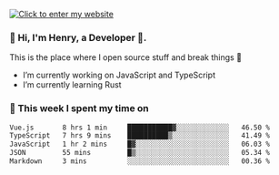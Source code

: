 [![Click to enter my website](https://github.com/zh30/zh30/assets/7930156/44b2b06d-750e-442d-a707-701903917b3b)](https://zhanghe.dev) 

### 👋 Hi, I'm Henry, a Developer 🚀.

This is the place where I open source stuff and break things :rofl:

- I’m currently working on JavaScript and TypeScript
- I’m currently learning Rust

### 💪 This week I spent my time on

<!--START_SECTION:waka-->

```txt
Vue.js       8 hrs 1 min     ███████████▓░░░░░░░░░░░░░   46.50 %
TypeScript   7 hrs 9 mins    ██████████▒░░░░░░░░░░░░░░   41.49 %
JavaScript   1 hr 2 mins     █▓░░░░░░░░░░░░░░░░░░░░░░░   06.03 %
JSON         55 mins         █▒░░░░░░░░░░░░░░░░░░░░░░░   05.34 %
Markdown     3 mins          ░░░░░░░░░░░░░░░░░░░░░░░░░   00.36 %
```

<!--END_SECTION:waka-->
